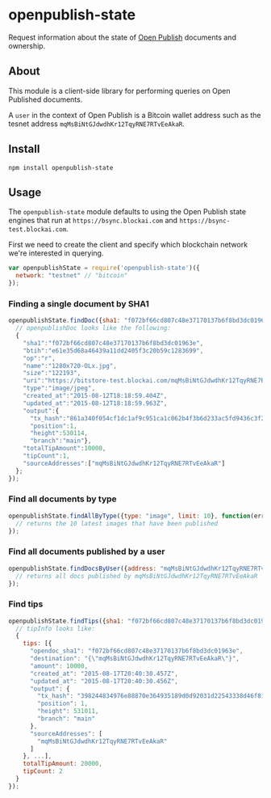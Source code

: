 # openpublish-state
Request information about the state of [Open Publish](https://github.com/blockai/openpublish) documents and ownership.

## About

This module is a client-side library for performing queries on Open Published documents. 

A ```user``` in the context of Open Publish is a Bitcoin wallet address such as the tesnet address ```mqMsBiNtGJdwdhKr12TqyRNE7RTvEeAkaR```.

## Install

```npm install openpublish-state```

## Usage

The ```openpublish-state``` module defaults to using the Open Publish state engines that run at ```https://bsync.blockai.com``` and ```https://bsync-test.blockai.com```.

First we need to create the client and specify which blockchain network we're interested in querying.

```js
var openpublishState = require('openpublish-state')({
  network: "testnet" // "bitcoin"
});
```

### Finding a single document by SHA1

```js
openpublishState.findDoc({sha1: "f072bf66cd807c48e37170137b6f8bd3dc01963e"}, function(err, openpublishDoc) {
  // openpublishDoc looks like the following:
  {
    "sha1":"f072bf66cd807c48e37170137b6f8bd3dc01963e",
    "btih":"e61e35d68a46439a11dd2405f3c20b59c1283699",
    "op":"r",
    "name":"1280x720-OLx.jpg",
    "size":"122193",
    "uri":"https://bitstore-test.blockai.com/mqMsBiNtGJdwdhKr12TqyRNE7RTvEeAkaR/sha1/f072bf66cd807c48e37170137b6f8bd3dc01963e",
    "type":"image/jpeg",
    "created_at":"2015-08-12T18:18:59.404Z",
    "updated_at":"2015-08-12T18:18:59.963Z",
    "output":{
      "tx_hash":"861a340f054cf1dc1af9c951ca1c062b4f3b6d233ac5fd9436c3f2e9242a7cc7",
      "position":1,
      "height":530114,
      "branch":"main"},
    "totalTipAmount":10000,
    "tipCount":1,
    "sourceAddresses":["mqMsBiNtGJdwdhKr12TqyRNE7RTvEeAkaR"]
  };
});
```

### Find all documents by type

```js
openpublishState.findAllByType({type: "image", limit: 10}, function(err, openpublishImageDocs) {
  // returns the 10 latest images that have been published
});
```

### Find all documents published by a user

```js
openpublishState.findDocsByUser({address: "mqMsBiNtGJdwdhKr12TqyRNE7RTvEeAkaR"}, function(err, openpublishDocs) {
  // returns all docs published by mqMsBiNtGJdwdhKr12TqyRNE7RTvEeAkaR
});
```
### Find tips

```js
openpublishState.findTips({sha1: "f072bf66cd807c48e37170137b6f8bd3dc01963e"}, function(err, tipInfo) {
  // tipInfo looks like:
  {
    tips: [{
      "opendoc_sha1": "f072bf66cd807c48e37170137b6f8bd3dc01963e",
      "destination": "{\"mqMsBiNtGJdwdhKr12TqyRNE7RTvEeAkaR\"}",
      "amount": 10000,
      "created_at": "2015-08-17T20:40:30.457Z",
      "updated_at": "2015-08-17T20:40:30.456Z",
      "output": {
        "tx_hash": "398244834976e88870e364935189d0d92031d22543338d46f8141af22bf36ab8",
        "position": 1,
        "height": 531011,
        "branch": "main"
      },
      "sourceAddresses": [
        "mqMsBiNtGJdwdhKr12TqyRNE7RTvEeAkaR"
      ]
    }, ...],
    totalTipAmount: 20000,
    tipCount: 2
  }
});
```
